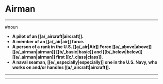 # Airman
---
#noun
- **A pilot of an [[a/_aircraft|aircraft]].**
- **A member of an [[a/_air|air]] force.**
- **A person of a rank in the U.S. [[a/_air|Air]] Force [[a/_above|above]] [[a/_airman|airman]] [[b/_basic|basic]] and [[b/_below|below]] [[a/_airman|airman]] first [[c/_class|class]].**
- **A naval seaman, [[e/_especially|especially]] one in the U.S. Navy, who works on and/or handles [[a/_aircraft|aircraft]].**
---
---
